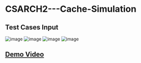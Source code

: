 # CSARCH2---Cache-Simulation
## Test Cases Input

![image](https://github.com/Wads01/CSARCH2---Cache-Simulation/assets/130729389/a3a1b660-f28d-432a-b4a1-f4977ec44f2a)
![image](https://github.com/Wads01/CSARCH2---Cache-Simulation/assets/130729389/37cdce57-0551-444d-8847-996317f1bdf0)
![image](https://github.com/Wads01/CSARCH2---Cache-Simulation/assets/130729389/3dd30297-040f-4d6a-8e58-688a6c76d6d2)
![image](https://github.com/Wads01/CSARCH2---Cache-Simulation/assets/130729389/f1d65994-70fd-4b87-bcba-59bec9fe178c)




  
## [Demo Video](https://www.youtube.com/watch?v=3pEerq1uPlE)
